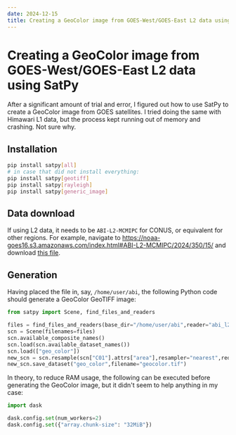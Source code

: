 ```yaml
---
date: 2024-12-15
title: Creating a GeoColor image from GOES-West/GOES-East L2 data using SatPy
---
```


# Creating a GeoColor image from GOES-West/GOES-East L2 data using SatPy

After a significant amount of trial and error, I figured out how to use SatPy to create a GeoColor image from GOES satellites. I tried doing the same with Himawari L1 data, but the process kept running out of memory and crashing. Not sure why.

## Installation

```bash
pip install satpy[all]
# in case that did not install everything:
pip install satpy[geotiff]
pip install satpy[rayleigh]
pip install satpy[generic_image]
```

## Data download

If using L2 data, it needs to be `ABI-L2-MCMIPC` for CONUS, or equivalent for other regions. For example, navigate to https://noaa-goes16.s3.amazonaws.com/index.html#ABI-L2-MCMIPC/2024/350/15/ and download [this file](https://noaa-goes16.s3.amazonaws.com/ABI-L2-MCMIPC/2024/350/15/OR_ABI-L2-MCMIPC-M6_G16_s20243501531173_e20243501533558_c20243501534081.nc).

## Generation

Having placed the file in, say, `/home/user/abi`, the following Python code should generate a GeoColor GeoTIFF image:

```python
from satpy import Scene, find_files_and_readers

files = find_files_and_readers(base_dir="/home/user/abi",reader="abi_l2_nc")
scn = Scene(filenames=files)
scn.available_composite_names()
scn.load(scn.available_dataset_names())
scn.load(["geo_color"])
new_scn = scn.resample(scn["C01"].attrs["area"],resampler="nearest",reduce_data=False)
new_scn.save_dataset("geo_color",filename="geocolor.tif")
```

In theory, to reduce RAM usage, the following can be executed before generating the GeoColor image, but it didn't seem to help anything in my case:

```python
import dask

dask.config.set(num_workers=2)
dask.config.set({"array.chunk-size": "32MiB"})
```
